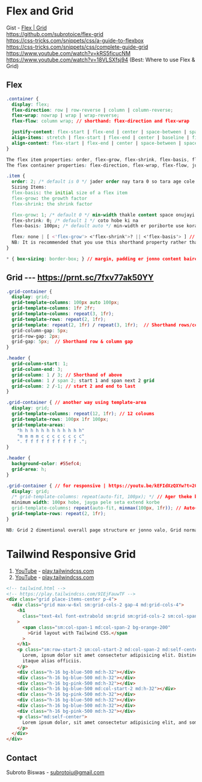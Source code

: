 # Flex and Grid

Gist - [Flex | Grid](https://gist.github.com/subrotoice/128411f202c40fd35346d6995102c109) <br >
https://github.com/subrotoice/flex-grid <br >
https://css-tricks.com/snippets/css/a-guide-to-flexbox <br >
https://css-tricks.com/snippets/css/complete-guide-grid <br >
https://www.youtube.com/watch?v=kRS5ficucNM <br >
https://www.youtube.com/watch?v=18VLSXfsj94 (Best: Where to use Flex & Grid)

## Flex

```css
.container {
  display: flex;
  flex-direction: row | row-reverse | column | column-reverse;
  flex-wrap: nowrap | wrap | wrap-reverse;
  flex-flow: column wrap; // shorthand: flex-direction and flex-wrap

  justify-content: flex-start | flex-end | center | space-between | space-around | space-evenly | start | end | left | right ... + safe | unsafe;
  align-items: stretch | flex-start | flex-end | center | baseline | first baseline | last baseline | start | end | self-start | self-end + ... safe | unsafe;
  align-content: flex-start | flex-end | center | space-between | space-around | space-evenly | stretch | start | end | baseline | first baseline | last baseline + ... safe | unsafe;
}

The flex item properties: order, flex-grow, flex-shrink, flex-basis, flex, align-self
The flex container properties: flex-direction, flex-wrap, flex-flow, justify-content, align-items, align-content

.item {
  order: 2; /* default is 0 */ jader order nay tara 0 so tara age cole asbe
  Sizing Items:
  flex-basis: the initial size of a flex item
  flex-grow: the growth factor
  flex-shrink: the shrink factor

  flex-grow: 1; /* default 0 */ min-width thakle content space onujayi barbe, Kono item e value 3 thakle onno item theke 3 times barbe
  flex-shrink: 0; /* default 1 */ coto hobe ki na
  flex-basis: 100px; /* default auto */ min-width er poriborte use kora valo

  flex: none | [ <'flex-grow'> <'flex-shrink'>? || <'flex-basis'> ] // shorthand for flex-grow, flex-shrink and flex-basis combined
  NB: It is recommended that you use this shorthand property rather than set the individual properties. The shorthand sets the other values intelligently.
}

* { box-sizing: border-box; } // margin, padding er jonno content baire gele, https://www.w3schools.com/css/tryit.asp?filename=trycss3_box-sizing_new
```

## Grid --- https://prnt.sc/7fxv77ak50YY

```css
.grid-container {
  display: grid;
  grid-template-columns: 100px auto 100px;
  grid-template-columns: 1fr 2fr;
  grid-template-columns: repeat(3, 1fr);
  grid-template-rows: repeat(2, 1fr);
  grid-template: repeat(2, 1fr) / repeat(3, 1fr);  // Shorthand rows/columns
  grid-column-gap: 5px;
  grid-row-gap: 2px;
  grid-gap: 5px;  // Shorthand row & column gap
}

.header {
  grid-column-start: 1;
  grid-column-end: 3;
  grid-column: 1 / 3; // Shorthand of above
  grid-column: 1 / span 2; start 1 and span next 2 grid
  grid-column: 2 /-1; // start 2 and end to last
}

.grid-container { // another way using template-area
  display: grid;
  grid-template-columns: repeat(12, 1fr); // 12 coloums
  grid-template-rows: 100px 1fr 100px;
  grid-template-areas:
    "h h h h h h h h h h h h"
    "m m m m c c c c c c c c"
    ". f f f f f f f f f f .";
}

.header {
  background-color: #55efc4;
  grid-area: h;
}

.grid-container { // for responsive | https://youtu.be/kEFIdXzQXYw?t=2062
  display: grid;
  /* grid-template-columns: repeat(auto-fit, 100px); */ // Ager theke bole dibo na koyta colom hobe | minimum width: 100px hobe,
  minimum width: 100px hobe, jayga pele seta extend korbe
  grid-template-columns: repeat(auto-fit, minmax(100px, 1fr)); // Auto-fit dile kichu place last e blank theke tar jonno, https://github.com/subrotoice/flex-grid/blob/master/grid_10element.html
  grid-template-rows: repeat(2, 1fr);
}

NB: Grid 2 dimentional overall page structure er jonno valo, Grid normally x axis er jonno. kono section er modde valo
```

# Tailwind Responsive Grid

1. [YouTube](https://www.youtube.com/watch?v=b-hrxkgkG-s) - [play.tailwindcss.com](https://play.tailwindcss.com/9IEjFauwTF)
2. [YouTube](https://www.youtube.com/watch?v=WJDw1J7FZnE) - [play.tailwindcss.com](https://play.tailwindcss.com/Gnn3B6nBx5)

```html
<!-- tailwind.html -->
<!-- https://play.tailwindcss.com/9IEjFauwTF -->
<div class="grid place-items-center p-4">
  <div class="grid max-w-6xl sm:grid-cols-2 gap-4 md:grid-cols-4">
    <h1
      class="text-4xl font-extrabold sm:grid sm:grid-cols-2 sm:col-span-2 sm:gap-4 md:col-span-3"
    >
      <span class="sm:col-span-1 md:col-span-2 bg-orange-200"
        >Grid layout with Tailwind CSS.</span
      >
    </h1>
    <p class="sm:row-start-2 sm:col-start-2 md:col-span-2 md:self-center">
      Lorem, ipsum dolor sit amet consectetur adipisicing elit. Distinctio hic
      itaque alias officiis.
    </p>
    <div class="h-16 bg-blue-500 md:h-32"></div>
    <div class="h-16 bg-blue-500 md:h-32"></div>
    <div class="h-16 bg-pink-500 md:h-32"></div>
    <div class="h-16 bg-blue-500 md:col-start-2 md:h-32"></div>
    <div class="h-16 bg-pink-500 md:h-32"></div>
    <div class="h-16 bg-blue-500 md:h-32"></div>
    <div class="h-16 bg-blue-500 md:h-32"></div>
    <div class="h-16 bg-pink-500 md:h-32"></div>
    <p class="md:self-center">
      Lorem ipsum dolor, sit amet consectetur adipisicing elit, and some more.
    </p>
  </div>
</div>
```

<!-- CONTACT -->

## Contact

Subroto Biswas - [subrotoiu@gmail.com](mailto:subrotoiu@gmail.com)
